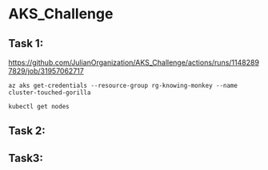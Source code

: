 # AKS_Challenge

## Task 1: 
https://github.com/JulianOrganization/AKS_Challenge/actions/runs/11482897829/job/31957062717

```az aks get-credentials --resource-group rg-knowing-monkey --name cluster-touched-gorilla```

```kubectl get nodes```

## Task 2: 


## Task3:

